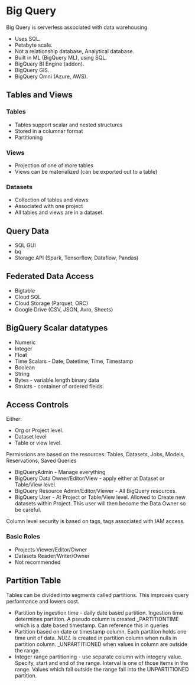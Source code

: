 # Big Query

Big Query is serverless associated with data warehousing. 

- Uses SQL.
- Petabyte scale.
- Not a relationship database, Analytical database.
- Built in ML (BigQuery ML), using SQL.
- BigQuery BI Engine (addon).
- BigQuery GIS.
- BigQuery Omni (Azure, AWS).


## Tables and Views

### Tables

- Tables support scalar and nested structures
- Stored in a columnar format
- Partitioning

### Views

- Projection of one of more tables
- Views can be materialized (can be exported out to a table)


### Datasets

- Collection of tables and views
- Associated with one project
- All tables and views are in a dataset.

## Query Data

- SQL GUI
- bq
- Storage API (Spark, Tensorflow, Dataflow, Pandas)

## Federated Data Access

- Bigtable
- Cloud SQL
- Cloud Storage (Parquet, ORC)
- Google Drive (CSV, JSON, Avro, Sheets)

## BigQuery Scalar datatypes

- Numeric
- Integer
- Float
- Time Scalars - Date, Datetime, Time, Timestamp
- Boolean
- String
- Bytes - variable length binary data
- Structs - container of ordered fields.

## Access Controls

Either:

- Org or Project level.
- Dataset level
- Table or view level.

Permissions are based on the resources: Tables, Datasets, Jobs, Models, Reservations, Saved Queries

- BigQueryAdmin - Manage everything
- BigQuery Data Owner/Editor/View - apply either at Dataset or Table/View level.
- BigQuery Resource Admin/Editor/Viewer - All BigQuery resources.
- BigQuery User - At Project or Table/View level. Allowed to Create new datasets within Project. This user will then become the Data Owner so be careful.

Column level security is based on tags, tags associated with IAM access.

### Basic Roles

- Projects Viewer/Editor/Owner
- Datasets Reader/Writer/Owner
- Not recommended 

## Partition Table

Tables can be divided into segments called partitions. This improves query performance and lowers cost.

- Partition by ingestion time - daily date based partition. Ingestion time determines partition. A pseudo column is created _PARTITIONTIME which is a date based timestamp. Can reference this in queries
- Partition based on date or timestamp column. Each partition holds one time unit of data.  _NULL_ is created in partition column when nulls in partition column. _UNPARTITIONED when values in column are outside the range.
- Integer range partitioning - use separate column with integery value. Specify, start and end of the range. Interval is one of those items in the range. Values which fall outside the range fall into the UNPARTITIONED partition.


